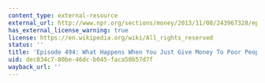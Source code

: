 ```yaml
---
content_type: external-resource
external_url: http://www.npr.org/sections/money/2013/11/08/243967328/episode-494-what-happens-when-you-just-give-money-to-poor-people
has_external_license_warning: true
license: https://en.wikipedia.org/wiki/All_rights_reserved
status: ''
title: 'Episode 494: What Happens When You Just Give Money To Poor People?'
uid: dec834c7-80be-46dc-b045-faca50b57d7f
wayback_url: ''
---
```

